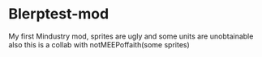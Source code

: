 # Blerptest-mod
My first Mindustry mod, sprites are ugly and some units are unobtainable
also this is a collab with notMEEPoffaith(some sprites)
